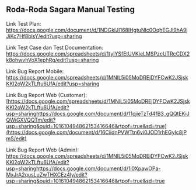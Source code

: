 ## Roda-Roda Sagara Manual Testing

Link Test Plan: https://docs.google.com/document/d/1NDGklJI168lHgtuNlc0OqhEGJl9hA9jJiKc7Hf8blsY/edit?usp=sharing

Link Test Case dan Test Documentation: https://docs.google.com/spreadsheets/d/1tylYSfEtUVKieLMSPzcUTRcCDX2k8ohwvhVoX1ephRg/edit?usp=sharing

Link Bug Report Mobile: https://docs.google.com/spreadsheets/d/1MNlL5i05MoDREjDYFCwK2JSjskKKl2oW2kTLftu6UfA/edit?usp=sharing

Link Bug Report Web (Customer): [https://docs.google.com/spreadsheets/d/1MNlL5i05MoDREjDYFCwK2JSjskKKl2oW2kTLftu6UfA/edit?usp=sharinghttps://docs.google.com/document/d/11cjieTzTd4fB3_gQQtEKiJQWiGXVQQTm/edit?usp=sharing&ouid=101610494862153416646&rtpof=true&sd=true](https://docs.google.com/document/d/16CiidnPVWTtn6vi0JOD1rhEGyIc8jPmS/edit)

Link Bug Report Web (Admin): https://docs.google.com/spreadsheets/d/1MNlL5i05MoDREjDYFCwK2JSjskKKl2oW2kTLftu6UfA/edit?usp=sharinghttps://docs.google.com/document/d/1i0XpawOPa-MxJrA2qusLuZwTHXCEz4ly/edit?usp=sharing&ouid=101610494862153416646&rtpof=true&sd=true